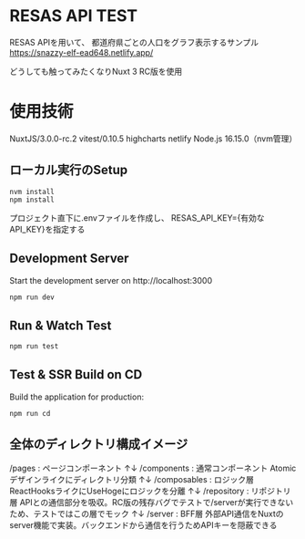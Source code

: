 # RESAS API TEST

RESAS APIを用いて、
都道府県ごとの人口をグラフ表示するサンプル
https://snazzy-elf-ead648.netlify.app/

どうしても触ってみたくなりNuxt 3 RC版を使用

# 使用技術

NuxtJS/3.0.0-rc.2
vitest/0.10.5
highcharts
netlify
Node.js 16.15.0（nvm管理）

## ローカル実行のSetup

```
nvm install
npm install
```

プロジェクト直下に.envファイルを作成し、
RESAS_API_KEY={有効なAPI_KEY}を指定する

## Development Server

Start the development server on http://localhost:3000

```bash
npm run dev
```

## Run & Watch Test
```bash
npm run test
```

## Test & SSR Build on CD

Build the application for production:

```bash
npm run cd
```

## 全体のディレクトリ構成イメージ

/pages : ページコンポーネント
↑↓
/components : 通常コンポーネント Atomicデザインライクにディレクトリ分類
↑↓
/composables : ロジック層 ReactHooksライクにUseHogeにロジックを分離
↑↓
/repository : リポジトリ層 APIとの通信部分を吸収。RC版の残存バグでテストで/serverが実行できないため、テストではこの層でモック
↑↓
/server : BFF層 外部API通信をNuxtのserver機能で実装。バックエンドから通信を行うためAPIキーを隠蔽できる